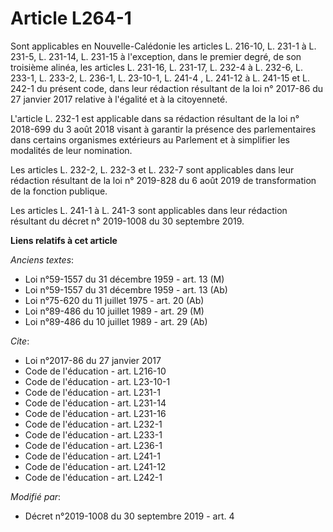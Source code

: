 # Article L264-1

Sont applicables en Nouvelle-Calédonie les articles L. 216-10, L. 231-1 à L. 231-5, L. 231-14, L. 231-15 à l'exception, dans
le premier degré, de son troisième alinéa, les articles L. 231-16, L. 231-17, L. 232-4 à L. 232-6, L. 233-1, L. 233-2, L.
236-1, L. 23-10-1, L. 241-4 , L. 241-12 à L. 241-15 et L. 242-1 du présent code, dans leur rédaction résultant de la loi n°
2017-86 du 27 janvier 2017 relative à l'égalité et à la citoyenneté.

L'article L. 232-1 est applicable dans sa rédaction résultant de la loi n° 2018-699 du 3 août 2018 visant à garantir la
présence des parlementaires dans certains organismes extérieurs au Parlement et à simplifier les modalités de leur
nomination.

Les articles L. 232-2, L. 232-3 et L. 232-7 sont applicables dans leur rédaction résultant de la loi n° 2019-828 du 6 août
2019 de transformation de la fonction publique.

Les articles L. 241-1 à L. 241-3 sont applicables dans leur rédaction résultant du décret n° 2019-1008 du 30 septembre 2019.

**Liens relatifs à cet article**

_Anciens textes_:

  - Loi n°59-1557 du 31 décembre 1959 - art. 13 (M)
  - Loi n°59-1557 du 31 décembre 1959 - art. 13 (Ab)
  - Loi n°75-620 du 11 juillet 1975 - art. 20 (Ab)
  - Loi n°89-486 du 10 juillet 1989 - art. 29 (M)
  - Loi n°89-486 du 10 juillet 1989 - art. 29 (Ab)

_Cite_:

  - Loi n°2017-86 du 27 janvier 2017
  - Code de l'éducation - art. L216-10
  - Code de l'éducation - art. L23-10-1
  - Code de l'éducation - art. L231-1
  - Code de l'éducation - art. L231-14
  - Code de l'éducation - art. L231-16
  - Code de l'éducation - art. L232-1
  - Code de l'éducation - art. L233-1
  - Code de l'éducation - art. L236-1
  - Code de l'éducation - art. L241-1
  - Code de l'éducation - art. L241-12
  - Code de l'éducation - art. L242-1

_Modifié par_:

  - Décret n°2019-1008 du 30 septembre 2019 - art. 4
